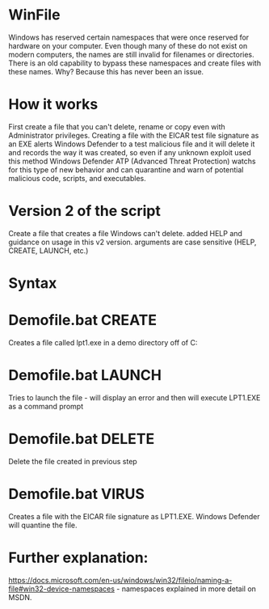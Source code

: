 # WinFile
Windows has reserved certain namespaces that were once reserved for hardware on your computer. Even though many of these do not exist on modern computers, the names are still invalid for filenames or directories. There is an old capability to bypass these namespaces and create files with these names. Why? Because this has never been an issue. 
# How it works
First create a file that you can't delete, rename or copy even with Administrator privileges. Creating a file with the EICAR test file signature as an EXE alerts Windows Defender to a test malicious file and it will delete it and records the way it was created, so even if any unknown exploit used this method Windows Defender ATP (Advanced Threat Protection) watchs for this type of new behavior and can quarantine and warn of potential malicious code, scripts, and executables.
# Version 2 of the script
Create a file that creates a file Windows can't delete.  added HELP and guidance on usage in this v2 version.  arguments are case sensitive (HELP, CREATE, LAUNCH, etc.)
# Syntax
# Demofile.bat CREATE
Creates a file called lpt1.exe in a demo directory off of C:
# Demofile.bat LAUNCH
Tries to launch the file - will display an error and then will execute LPT1.EXE as a command prompt
# Demofile.bat DELETE
Delete the file created in previous step
# Demofile.bat VIRUS
Creates a file with the EICAR file signature as LPT1.EXE.  Windows Defender will quantine the file.
# Further explanation:
https://docs.microsoft.com/en-us/windows/win32/fileio/naming-a-file#win32-device-namespaces - namespaces explained in more detail on MSDN.
